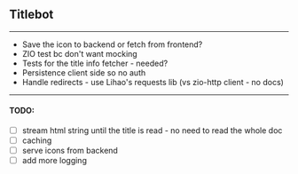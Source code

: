 ## Titlebot

---

- Save the icon to backend or fetch from frontend?
- ZIO test bc don't want mocking
- Tests for the title info fetcher - needed?
- Persistence client side so no auth
- Handle redirects - use Lihao's requests lib (vs zio-http client - no docs)

---

#### TODO:
- [ ] stream html string until the title is read - no need to read the whole doc
- [ ] caching
- [ ] serve icons from backend
- [ ] add more logging
